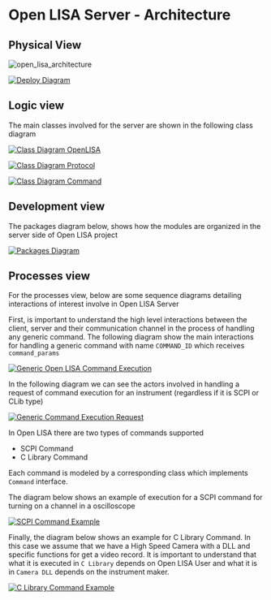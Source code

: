 # Open LISA Server - Architecture

## Physical View


![open_lisa_architecture](https://user-images.githubusercontent.com/45921171/195215569-f92946ba-066e-493d-a0c1-76c4ffdb0531.png)

[![Deploy Diagram](https://tinyurl.com/2lqddl5b)](https://tinyurl.com/2lqddl5b)<!--![Deploy Diagram](./deploy_diagram.puml)-->

## Logic view

The main classes involved for the server are shown in the following class diagram

[![Class Diagram OpenLISA](https://tinyurl.com/2pl3aads)](https://tinyurl.com/2pl3aads)

[![Class Diagram Protocol](https://tinyurl.com/2nbx5fss)](https://tinyurl.com/2nbx5fss)

[![Class Diagram Command](https://tinyurl.com/2n8rdg5z)](https://tinyurl.com/2n8rdg5z)

## Development view

The packages diagram below, shows how the modules are organized in the server side of Open LISA project

[![Packages Diagram](https://tinyurl.com/2pnxuaj3)](https://tinyurl.com/2pnxuaj3)


## Processes view

For the processes view, below are some sequence diagrams detailing interactions of interest involve in Open LISA Server

First, is important to understand the high level interactions between the client, server and their communication channel in the process of handling any generic command. The following diagram show the main interactions for handling a generic command with name `COMMAND_ID` which receives `command_params`

[![Generic Open LISA Command Execution](https://tinyurl.com/2jrjozob)](https://tinyurl.com/2jrjozob)<!--![Generic Open LISA Command Execution](./sequence_diagram_client_interaction_for_generic_command.puml)-->

In the following diagram we can see the actors involved in handling a request of command execution for an instrument (regardless if it is SCPI or CLib type)

[![Generic Command Execution Request](https://tinyurl.com/2gnnfclw)](https://tinyurl.com/2gnnfclw)<!--![Generic Command Execution Request](./sequence_diagram_generic_instrument_command.puml)-->

In Open LISA there are two types of commands supported

* SCPI Command
* C Library Command

Each command is modeled by a corresponding class which implements `Command` interface.

The diagram below shows an example of execution for a SCPI command for turning on a channel in a oscilloscope

[![SCPI Command Example](https://tinyurl.com/2knrx67r)](https://tinyurl.com/2knrx67r)<!--![SCPI Command Example](./sequence_diagram_scpi_command.puml)-->

Finally, the diagram below shows an example for C Library Command. In this case we assume that we have a High Speed Camera with a DLL and specific functions for get a video record. It is important to understand that what it is executed in `C Library` depends on Open LISA User and what it is in `Camera DLL` depends on the instrument maker.

[![C Library Command Example](https://tinyurl.com/2mbatxgm)](https://tinyurl.com/2mbatxgm)<!--![C Library Command Example](./sequence_diagram_clib_command.puml)-->
